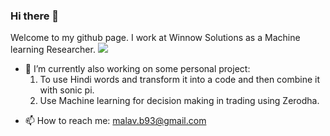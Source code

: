 ### Hi there 👋

Welcome to my github page. I work at Winnow Solutions as a Machine learning Researcher.
![](https://komarev.com/ghpvc/?bigmb=yellow)

- 🔭 I’m currently also working on some personal project:
   1) To use Hindi words and transform it into a code and then combine it with sonic pi. 
   2) Use Machine learning for decision making in trading using Zerodha.
<!--   3) Bone-Breast Metastasis analysis using Neural Networks on NCBI Geo (Gene expression) dataset. -->
- 📫 How to reach me: malav.b93@gmail.com
<!--
**bigmb/bigmb** is a ✨ _special_ ✨ repository because its `README.md` (this file) appears on your GitHub profile.

Here are some ideas to get you started:

- 🔭 I’m currently working on ...
- 🌱 I’m currently learning ...
- 👯 I’m looking to collaborate on ...
- 🤔 I’m looking for help with ...
- 💬 Ask me about ...
- 📫 How to reach me: ...
- 😄 Pronouns: ...
- ⚡ Fun fact: ...
-->
